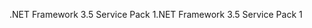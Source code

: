 <span data-ttu-id="ed933-101">.NET Framework 3.5 Service Pack 1</span><span class="sxs-lookup"><span data-stu-id="ed933-101">.NET Framework 3.5 Service Pack 1</span></span>